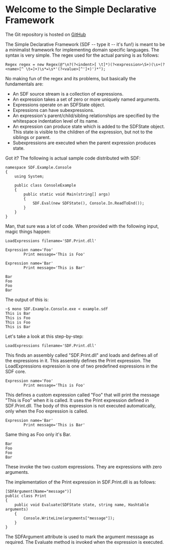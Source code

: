 Welcome to the Simple Declarative Framework
===========================================

The Git repository is hosted on [GitHub](http://github.com/bcr/SDF/tree/master)

The Simple Declarative Framework (SDF -- type it -- it's fun!) is meant to be a minimalist framework for implementing domain specific languages. The syntax is very simple. The regex used for the actual parsing is as follows:

    Regex regex = new Regex(@"\n?(?<indent>[ \t]*)(?<expression>\S+)(\s+(?<name>[^ \t=]+)\s*=\s*'(?<value>[^']+)')*");

No making fun of the regex and its problems, but basically the fundamentals are:

* An SDF source stream is a collection of expressions.
* An expression takes a set of zero or more uniquely named arguments.
* Expressions operate on an SDFState object.
* Expressions can have subexpressions.
* An expression's parent/child/sibling relationships are specified by the whitespace indentation level of its name.
* An expression can produce state which is added to the SDFState object. This state is visible to the children of the expression, but not to the siblings or parent.
* Subexpressions are executed when the parent expression produces state.

Got it? The following is actual sample code distributed with SDF:

    namespace SDF.Example.Console
    {
        using System;

        public class ConsoleExample
        {
            public static void Main(string[] args)
            {
                SDF.Eval(new SDFState(), Console.In.ReadToEnd());
            }
        }
    }

Man, that sure was a lot of code. When provided with the following input, magic things happen:

    LoadExpressions filename='SDF.Print.dll'

    Expression name='Foo'
            Print message='This is Foo'

    Expression name='Bar'
            Print message='This is Bar'

    Bar
    Foo
    Foo
    Bar

The output of this is:

    ~$ mono SDF.Example.Console.exe < example.sdf
    This is Bar
    This is Foo
    This is Foo
    This is Bar

Let's take a look at this step-by-step:

    LoadExpressions filename='SDF.Print.dll'

This finds an assembly called "SDF.Print.dll" and loads and defines all of the expressions in it. This assembly defines the Print expression. The LoadExpressions expression is one of two predefined expressions in the SDF core.

    Expression name='Foo'
            Print message='This is Foo'

This defines a custom expression called "Foo" that will print the message "This is Foo" when it is called. It uses the Print expression defined in SDF.Print.dll. The body of this expression is not executed automatically, only when the Foo expression is called.

    Expression name='Bar'
            Print message='This is Bar'

Same thing as Foo only it's Bar.

    Bar
    Foo
    Foo
    Bar

These invoke the two custom expressions. They are expressions with zero arguments.

The implementation of the Print expression in SDF.Print.dll is as follows:

    [SDFArgument(Name="message")]
    public class Print
    {
        public void Evaluate(SDFState state, string name, Hashtable arguments)
        {
            Console.WriteLine(arguments["message"]);
        }
    }

The SDFArgument attribute is used to mark the argument messsage as required.
The Evaluate method is invoked when the expression is executed.